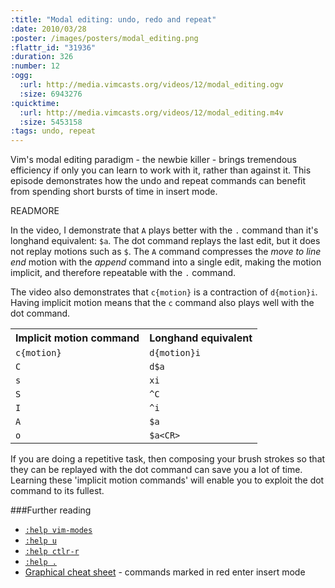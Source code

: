 ```yaml
--- 
:title: "Modal editing: undo, redo and repeat"
:date: 2010/03/28
:poster: /images/posters/modal_editing.png
:flattr_id: "31936"
:duration: 326
:number: 12
:ogg: 
  :url: http://media.vimcasts.org/videos/12/modal_editing.ogv
  :size: 6943276
:quicktime: 
  :url: http://media.vimcasts.org/videos/12/modal_editing.m4v
  :size: 5453158
:tags: undo, repeat
---
```


Vim's modal editing paradigm - the newbie killer - brings tremendous efficiency if only you can learn to work with it, rather than against it. This episode demonstrates how the undo and repeat commands can benefit from spending short bursts of time in insert mode. 


READMORE


In the video, I demonstrate that `A` plays better with the `.` command than it's longhand equivalent: `$a`. The dot command replays the last edit, but it does not replay motions such as `$`. The `A` command compresses the *move to line end* motion with the *append* command into a single edit, making the motion implicit, and therefore repeatable with the `.` command.

The video also demonstrates that `c{motion}` is a contraction of `d{motion}i`. Having implicit motion means that the `c` command also plays well with the dot command. 



<table>
   <tr>
       <th>Implicit motion command</th>
       <th>Longhand equivalent</th>
   </tr>
   <tr>
       <td><code>c{motion}</code></td>
       <td><code>d{motion}i</code></td>
   </tr>
   <tr>
       <td><code>C</code></td>
       <td><code>d$a</code></td>
   </tr>
   <tr>
        <td><code>s</code></td>
   <td><code>xi</code></td>
   </tr>
   <tr>
        <td><code>S</code></td>
        <td><code>^C</code></td>
   </tr>
   <tr>
        <td><code>I</code></td>
        <td><code>^i</code></td>
   </tr>
   <tr>
        <td><code>A</code></td>
        <td><code>$a</code></td>
   </tr>
   <tr>
        <td><code>o</code></td>
        <td><code>$a&lt;CR&gt;</code></td>
   </tr>
</table>

If you are doing a repetitive task, then composing your brush strokes so that
they can be replayed with the dot command can save you a lot of time. Learning
these 'implicit motion commands' will enable you to exploit the dot command to 
its fullest.

###Further reading

* [`:help vim-modes`][modes]
* [`:help u`][undo]
* [`:help ctlr-r`][redo]
* [`:help .`][dot]
* [Graphical cheat sheet][cheatsheet] - commands marked in red enter insert mode

[modes]: http://vimdoc.sourceforge.net/htmldoc/intro.html#vim-modes
[undo]: http://vimdoc.sourceforge.net/htmldoc/undo.html#undo
[redo]: http://vimdoc.sourceforge.net/htmldoc/undo.html#CTRL-R
[dot]: http://vimdoc.sourceforge.net/htmldoc/repeat.html#.
[cheatsheet]: http://www.viemu.com/vi-vim-cheat-sheet.gif

